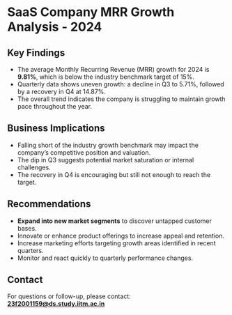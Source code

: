 # SaaS Company MRR Growth Analysis - 2024

## Key Findings

- The average Monthly Recurring Revenue (MRR) growth for 2024 is **9.81%**, which is below the industry benchmark target of 15%.
- Quarterly data shows uneven growth: a decline in Q3 to 5.71%, followed by a recovery in Q4 at 14.87%.
- The overall trend indicates the company is struggling to maintain growth pace throughout the year.

## Business Implications

- Falling short of the industry growth benchmark may impact the company’s competitive position and valuation.
- The dip in Q3 suggests potential market saturation or internal challenges.
- The recovery in Q4 is encouraging but still not enough to reach the target.

## Recommendations

- **Expand into new market segments** to discover untapped customer bases.
- Innovate or enhance product offerings to increase appeal and retention.
- Increase marketing efforts targeting growth areas identified in recent quarters.
- Monitor and react quickly to quarterly performance changes.

## Contact

For questions or follow-up, please contact: **23f2001159@ds.study.iitm.ac.in**
